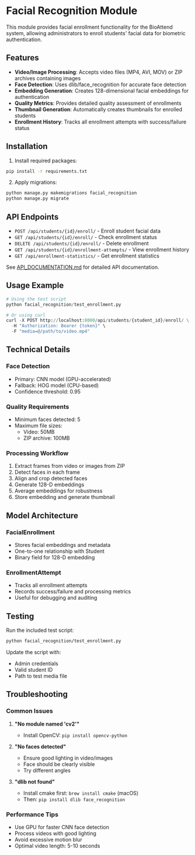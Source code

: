 # Facial Recognition Module

This module provides facial enrollment functionality for the BioAttend system, allowing administrators to enroll students' facial data for biometric authentication.

## Features

- **Video/Image Processing**: Accepts video files (MP4, AVI, MOV) or ZIP archives containing images
- **Face Detection**: Uses dlib/face_recognition for accurate face detection
- **Embedding Generation**: Creates 128-dimensional facial embeddings for authentication
- **Quality Metrics**: Provides detailed quality assessment of enrollments
- **Thumbnail Generation**: Automatically creates thumbnails for enrolled students
- **Enrollment History**: Tracks all enrollment attempts with success/failure status

## Installation

1. Install required packages:
```bash
pip install -r requirements.txt
```

2. Apply migrations:
```bash
python manage.py makemigrations facial_recognition
python manage.py migrate
```

## API Endpoints

- `POST /api/students/{id}/enroll/` - Enroll student facial data
- `GET /api/students/{id}/enroll/` - Check enrollment status
- `DELETE /api/students/{id}/enroll/` - Delete enrollment
- `GET /api/students/{id}/enrollment-attempts/` - View enrollment history
- `GET /api/enrollment-statistics/` - Get enrollment statistics

See [API_DOCUMENTATION.md](./API_DOCUMENTATION.md) for detailed API documentation.

## Usage Example

```python
# Using the test script
python facial_recognition/test_enrollment.py

# Or using curl
curl -X POST http://localhost:8000/api/students/{student_id}/enroll/ \
  -H "Authorization: Bearer {token}" \
  -F "media=@/path/to/video.mp4"
```

## Technical Details

### Face Detection
- Primary: CNN model (GPU-accelerated)
- Fallback: HOG model (CPU-based)
- Confidence threshold: 0.95

### Quality Requirements
- Minimum faces detected: 5
- Maximum file sizes:
  - Video: 50MB
  - ZIP archive: 100MB

### Processing Workflow
1. Extract frames from video or images from ZIP
2. Detect faces in each frame
3. Align and crop detected faces
4. Generate 128-D embeddings
5. Average embeddings for robustness
6. Store embedding and generate thumbnail

## Model Architecture

### FacialEnrollment
- Stores facial embeddings and metadata
- One-to-one relationship with Student
- Binary field for 128-D embedding

### EnrollmentAttempt
- Tracks all enrollment attempts
- Records success/failure and processing metrics
- Useful for debugging and auditing

## Testing

Run the included test script:
```bash
python facial_recognition/test_enrollment.py
```

Update the script with:
- Admin credentials
- Valid student ID
- Path to test media file

## Troubleshooting

### Common Issues

1. **"No module named 'cv2'"**
   - Install OpenCV: `pip install opencv-python`

2. **"No faces detected"**
   - Ensure good lighting in video/images
   - Face should be clearly visible
   - Try different angles

3. **"dlib not found"**
   - Install cmake first: `brew install cmake` (macOS)
   - Then: `pip install dlib face_recognition`

### Performance Tips
- Use GPU for faster CNN face detection
- Process videos with good lighting
- Avoid excessive motion blur
- Optimal video length: 5-10 seconds

